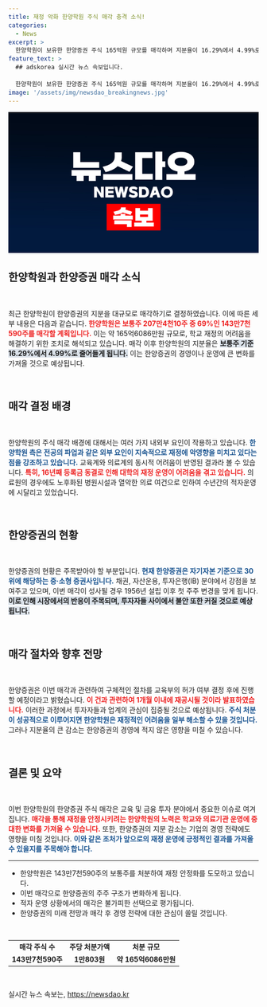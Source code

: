 ```yaml
---
title: 재정 악화 한양학원 주식 매각 충격 소식!
categories:
  - News
excerpt: >
  한양학원이 보유한 한양증권 주식 165억원 규모를 매각하며 지분율이 16.29%에서 4.99%로 감소합니다. 재정 악화와 전공의 파업 등으로 인한 결정이며, 주인 변경 가능성도 있어 이목을 끌고 있습니다!
feature_text: >
  ## adskorea 실시간 뉴스 속보입니다.

  한양학원이 보유한 한양증권 주식 165억원 규모를 매각하며 지분율이 16.29%에서 4.99%로 감소합니다. 재정 악화와 전공의 파업 등으로 인한 결정이며, 주인 변경 가능성도 있어 이목을 끌고 있습니다!
image: '/assets/img/newsdao_breakingnews.jpg'
---
```


<p><img src="/assets/img/newsdao_breakingnews.jpg" alt="adskorea 속보" /></p>

<h2 data-ke-size="size26">한양학원과 한양증권 매각 소식</h2>

<p data-ke-size="size16">&nbsp;</p>

<p data-ke-size="size16">최근 한양학원이 한양증권의 지분을 대규모로 매각하기로 결정하였습니다. 이에 따른 세부 내용은 다음과 같습니다. <b><span style="color: #ee2323;">한양학원은 보통주 207만4천10주 중 69%인 143만7천590주를 매각할 계획입니다.</span></b> 이는 약 165억6086만원 규모로, 학교 재정의 어려움을 해결하기 위한 조치로 해석되고 있습니다. 매각 이후 한양학원의 지분율은 <b><span style="background-color: #21538527;">보통주 기준 16.29%에서 4.99%로 줄어들게 됩니다.</span></b> 이는 한양증권의 경영이나 운영에 큰 변화를 가져올 것으로 예상됩니다.</p>

<p data-ke-size="size16">&nbsp;</p>

<h2 data-ke-size="size26">매각 결정 배경</h2>

<p data-ke-size="size16">&nbsp;</p>

<p data-ke-size="size16">한양학원의 주식 매각 배경에 대해서는 여러 가지 내외부 요인이 작용하고 있습니다. <b><span style="color: #1a5490;">한양학원 측은 전공의 파업과 같은 외부 요인이 지속적으로 재정에 악영향을 미치고 있다는 점을 강조하고 있습니다.</span></b> 교육계와 의료계의 동시적 어려움이 반영된 결과라 볼 수 있습니다. <b><span style="color: #ee2323;">특히, 16년째 등록금 동결로 인해 대학의 재정 운영이 어려움을 겪고 있습니다.</span></b> 의료원의 경우에도 노후화된 병원시설과 열악한 의료 여건으로 인하여 수년간의 적자운영에 시달리고 있었습니다.</p>

<p data-ke-size="size16">&nbsp;</p>

<h2 data-ke-size="size26">한양증권의 현황</h2>

<p data-ke-size="size16">&nbsp;</p>

<p data-ke-size="size16">한양증권의 현황은 주목받아야 할 부분입니다. <b><span style="color: #1a5490;">현재 한양증권은 자기자본 기준으로 30위에 해당하는 중·소형 증권사입니다.</span></b> 채권, 자산운용, 투자은행(IB) 분야에서 강점을 보여주고 있으며, 이번 매각이 성사될 경우 1956년 설립 이후 첫 주주 변경을 맞게 됩니다. <b><span style="background-color: #21538527;">이로 인해 시장에서의 반응이 주목되며, 투자자들 사이에서 불안 또한 커질 것으로 예상됩니다.</span></b></p>

<p data-ke-size="size16">&nbsp;</p>

<h2 data-ke-size="size26">매각 절차와 향후 전망</h2>

<p data-ke-size="size16">&nbsp;</p>

<p data-ke-size="size16">한양증권은 이번 매각과 관련하여 구체적인 절차를 교육부의 허가 여부 결정 후에 진행할 예정이라고 밝혔습니다. <b><span style="color: #ee2323;">이 건과 관련하여 1개월 이내에 재공시될 것이라 발표하였습니다.</span></b> 이러한 과정에서 투자자들과 업계의 관심이 집중될 것으로 예상됩니다. <b><span style="color: #1a5490;">주식 처분이 성공적으로 이루어지면 한양학원은 재정적인 어려움을 일부 해소할 수 있을 것입니다.</span></b> 그러나 지분율의 큰 감소는 한양증권의 경영에 적지 않은 영향을 미칠 수 있습니다.</p>

<p data-ke-size="size16">&nbsp;</p>

<h2 data-ke-size="size26">결론 및 요약</h2>

<p data-ke-size="size16">&nbsp;</p>

<p data-ke-size="size16">이번 한양학원의 한양증권 주식 매각은 교육 및 금융 투자 분야에서 중요한 이슈로 여겨집니다. <b><span style="color: #ee2323;">매각을 통해 재정을 안정시키려는 한양학원의 노력은 학교와 의료기관 운영에 중대한 변화를 가져올 수 있습니다.</span></b> 또한, 한양증권의 지분 감소는 기업의 경영 전략에도 영향을 미칠 것입니다. <b><span style="color: #1a5490;">이와 같은 조처가 앞으로의 재정 운영에 긍정적인 결과를 가져올 수 있을지를 주목해야 합니다.</span></b></p>

<hr />

<ul>
<li>한양학원은 143만7천590주의 보통주를 처분하여 재정 안정화를 도모하고 있습니다.</li>
<li>이번 매각으로 한양증권의 주주 구조가 변화하게 됩니다.</li>
<li>적자 운영 상황에서의 매각은 불가피한 선택으로 평가됩니다.</li>
<li>한양증권의 미래 전망과 매각 후 경영 전략에 대한 관심이 쏠릴 것입니다.</li>
</ul>

<p data-ke-size="size16">&nbsp;</p>

<table style="width:100%">
<tr>
<td style="text-align: center; height: 17px;"><b>매각 주식 수</b></td>
<td style="text-align: center; height: 17px;"><b>주당 처분가액</b></td>
<td style="text-align: center; height: 17px;"><b>처분 규모</b></td>
</tr>
<tr>
<td style="text-align: center; height: 17px;"><b>143만7천590주</b></td>
<td style="text-align: center; height: 17px;"><b>1만803원</b></td>
<td style="text-align: center; height: 17px;"><b>약 165억6086만원</b></td>
</tr>
</table>

<p data-ke-size="size16">&nbsp;</p>
실시간 뉴스 속보는, <a href="https://newsdao.kr" rel="dofollow">https://newsdao.kr</a>


